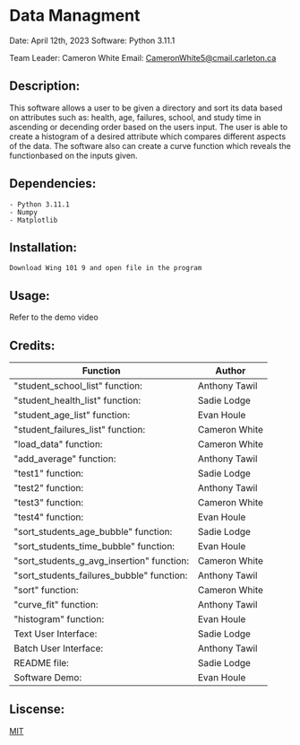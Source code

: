 # Data Managment


Date: April 12th, 2023
Software: Python 3.11.1

Team Leader: Cameron White 
Email: CameronWhite5@cmail.carleton.ca

## Description: 

This software allows a user to be given a directory and sort its data based on attributes such as: health, age, failures, school, and study time in ascending or decending order based on the users input. The user is able to create a histogram of a desired attribute which compares different aspects of the data. The software also can create a curve function which reveals the functionbased on the inputs given.

## Dependencies: 

	- Python 3.11.1
	- Numpy 
	- Matplotlib

## Installation: 

	Download Wing 101 9 and open file in the program

## Usage: 
  
  Refer to the demo video 

## Credits: 
|Function                                 |Author          |
|-----------------------------------------|----------------|
|"student_school_list" function: 		      |  Anthony Tawil |
|"student_health_list" function: 		      |  Sadie Lodge   | 
|"student_age_list" function: 		    	  |    Evan Houle  | 
|"student_failures_list" function: 		    |  Cameron White | 
|"load_data" function: 				            |  Cameron White |
|"add_average" function: 			            |  Anthony Tawil |
|"test1" function: 				                |  Sadie Lodge   |
|"test2" function: 				                |  Anthony Tawil |
|"test3" function: 				                |  Cameron White | 
|"test4" function: 			             	    |  Evan Houle    |
|"sort_students_age_bubble" function: 		|  Sadie Lodge   |
|"sort_students_time_bubble" function:    |   Evan Houle   | 
|"sort_students_g_avg_insertion" function:|  Cameron White | 
|"sort_students_failures_bubble" function:|  Anthony Tawil |
|"sort" function: 			                  |	 Cameron White |
|"curve_fit" function:                    |  Anthony Tawil |
|"histogram" function: 			            	|  Evan Houle    | 
|Text User Interface: 				            |  Sadie Lodge   | 
|Batch User Interface: 		             		|  Anthony Tawil | 
|README file: 				                    |	 Sadie Lodge   | 
|Software Demo: 				                  |  Evan Houle    |



## Liscense: 

[MIT](https://choosealicense.com/licenses/mit/)
